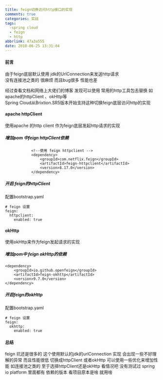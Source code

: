 ```yaml
---
title: feign切换访问http接口的实现
comments: true
categories: 实战
tags: 
  -spring cloud 
  - feign 
  - http
abbrlink: 47a3a555
date: 2018-06-25 13:31:04
---
```

#### 前言
由于feign底层默认使用 jdk的UrlConnection来发送http请求   
没有连接池之类的 很麻烦 而且bug很多 性能也差    
  
经过查看文档和网络上大佬们的博客  发现可以使用 常用的http工具包去替换 如apache的httpClient  、okHttp等   
Spring Cloud从Brixtion.SR5版本开始支持这种切换feign底层访问http的实现  
#### apache httpClient
使用apache 的http client 作为feign底层发起http请求的实现   
#####  增加pom 中feign httpClient依赖

```
            <!--使用 feign httpclient -->
            <dependency>
                <groupId>com.netflix.feign</groupId>
                <artifactId>feign-httpclient</artifactId>
                <version>8.17.0</version>
            </dependency>
```

##### 开启 feign的httpClient
配置bootstrap.yaml 
```
# feign 设置
feign:
  httpclient:
    enabled: true
```
#### okHttp
使用okHttp来作为feign发起请求的实现 
##### 增加pom中 feign okHttp的依赖
```
<dependency>
    <groupId>io.github.openfeign</groupId>
    <artifactId>feign-okhttp</artifactId>
    <version>9.7.0</version>
</dependency>

```

##### 开启feign的okHttp

配置bootstrap.yaml 
```
# feign 设置
feign:
  okhttp:
    enabled: true
```


#### 总结
feign 坑还是很多的  这个使用默认的jdk的urlConnection 实现 会出现一些不好理解的异常  而且性能很低 
切换成httpClient 或者okHttp 可以使用一些优化来增加性能 如连接池之类的 
至于选择httpClient还是okHttp 看情况吧  没有测试过 
spring io platform 里面都有 依赖的版本  看项目原本是啥 就用啥  



